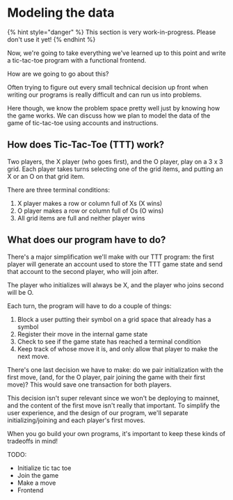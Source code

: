 # Modeling the data

{% hint style="danger" %}
This section is very work-in-progress. Please don't use it yet!
{% endhint %}

Now, we're going to take everything we've learned up to this point and write a tic-tac-toe program with a functional frontend.

How are we going to go about this?

Often trying to figure out every small technical decision up front when writing our programs is really difficult and can run us into problems.

Here though, we know the problem space pretty well just by knowing how the game works. We can discuss how we plan to model the data of the game of tic-tac-toe using accounts and instructions.

## How does Tic-Tac-Toe (TTT) work?

Two players, the X player (who goes first), and the O player, play on a 3 x 3 grid. Each player takes turns selecting one of the grid items, and putting an X or an O on that grid item.

There are three terminal conditions:

1. X player makes a row or column full of Xs (X wins)
2. O player makes a row or column full of Os (O wins)
3. All grid items are full and neither player wins

## What does our program have to do?

There's a major simplification we'll make with our TTT program: the first player will generate an account used to store the TTT game state and send that account to the second player, who will join after.

The player who initializes will always be X, and the player who joins second will be O.

Each turn, the program will have to do a couple of things:

1. Block a user putting their symbol on a grid space that already has a symbol
2. Register their move in the internal game state
3. Check to see if the game state has reached a terminal condition
4. Keep track of whose move it is, and only allow that player to make the next move.

There's one last decision we have to make: do we pair initialization with the first move, (and, for the O player, pair joining the game with their first move)? This would save one transaction for both players.

This decision isn't super relevant since we won't be deploying to mainnet, and the content of the first move isn't really that important. To simplify the user experience, and the design of our program, we'll separate initializing/joining and each player's first moves.

When you go build your own programs, it's important to keep these kinds of tradeoffs in mind!

TODO:

* Initialize tic tac toe
* Join the game
* Make a move
* Frontend
